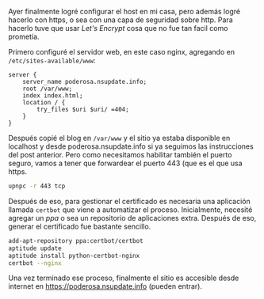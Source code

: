 ---
---

Ayer finalmente logré configurar el host en mi casa, pero además logré hacerlo
con https, o sea con una capa de seguridad sobre http. Para hacerlo tuve que
usar _Let's Encrypt_ cosa que no fue tan facil como prometía.

Primero configuré el servidor web, en este caso nginx, agregando en `/etc/sites-available/www`:

```nginx
server {
	server_name poderosa.nsupdate.info;
	root /var/www;
	index index.html;
	location / {
		try_files $uri $uri/ =404;
	}
}
```

Después copié el blog en `/var/www` y el sitio ya estaba disponible en
localhost y desde poderosa.nsupdate.info si ya seguimos las instrucciones del
post anterior. Pero como necesitamos habilitar también el puerto seguro, vamos
a tener que forwardear el puerto 443 (que es el que usa https.

```sh
upnpc -r 443 tcp
```

Después de eso, para gestionar el certificado es necesaria una aplicación
llamada `certbot` que viene a automatizar el proceso. Inicialmente, necesité
agregar un _ppa_ o sea un repositorio de aplicaciones extra. Después de eso, generar el certificado fue bastante sencillo.

```bash
add-apt-repository ppa:certbot/certbot
aptitude update
aptitude install python-certbot-nginx 
certbot --nginx
```

Una vez terminado ese proceso, finalmente el sitio es accesible desde internet
en <a href="https://poderosa.nsupdate.info">https://poderosa.nsupdate.info</a> (pueden entrar).
